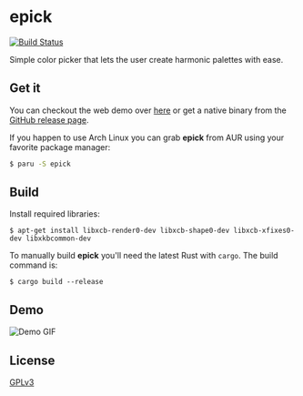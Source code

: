 # epick

[![Build Status](https://github.com/vv9k/epick/workflows/epick%20CI/badge.svg)](https://github.com/wojciechkepka/epick/actions?query=workflow%3A%22epic+CI%22)

Simple color picker that lets the user create harmonic palettes with ease.

## Get it

You can checkout the web demo over [here](https://vv9k.github.io/epick/) or get a native binary from the [GitHub release page](https://github.com/wojciechkepka/epick/releases).

If you happen to use Arch Linux you can grab **epick** from AUR using your favorite package manager:
```bash
$ paru -S epick
```

## Build

Install required libraries:
```
$ apt-get install libxcb-render0-dev libxcb-shape0-dev libxcb-xfixes0-dev libxkbcommon-dev
```

To manually build **epick** you'll need the latest Rust with `cargo`. The build command is:
```
$ cargo build --release
```

## Demo

![Demo GIF](https://github.com/vv9k/epick/blob/master/assets/epick.gif)

## License
[GPLv3](https://github.com/vv9k/epick/blob/master/LICENSE)

